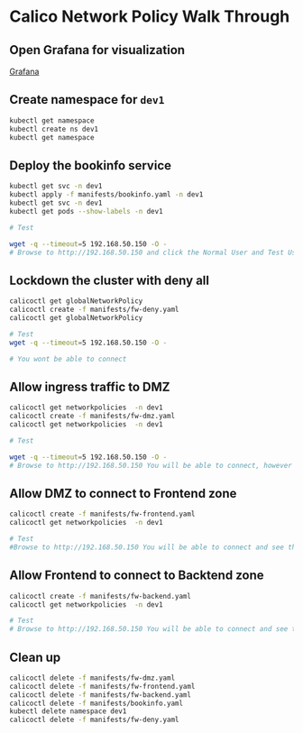 # Calico Network Policy Walk Through

## Open Grafana for visualization

[Grafana](http://localhost:3000/d/calico-felix-dashboard/felix-dashboard-calico?orgId=1)

## Create namespace for `dev1`

```bash
kubectl get namespace
kubectl create ns dev1
kubectl get namespace
```

## Deploy the bookinfo service

```bash
kubectl get svc -n dev1
kubectl apply -f manifests/bookinfo.yaml -n dev1
kubectl get svc -n dev1
kubectl get pods --show-labels -n dev1

# Test

wget -q --timeout=5 192.168.50.150 -O -
# Browse to http://192.168.50.150 and click the Normal User and Test User...and observe that book details and reviews with stars are shown.
```

## Lockdown the cluster with deny all

```bash
calicoctl get globalNetworkPolicy
calicoctl create -f manifests/fw-deny.yaml
calicoctl get globalNetworkPolicy

# Test
wget -q --timeout=5 192.168.50.150 -O -

# You wont be able to connect
```

## Allow ingress traffic to DMZ

```bash
calicoctl get networkpolicies  -n dev1
calicoctl create -f manifests/fw-dmz.yaml
calicoctl get networkpolicies  -n dev1

# Test

wget -q --timeout=5 192.168.50.150 -O -
# Browse to http://192.168.50.150 You will be able to connect, however when you click the normal user and test user link you will see connectivity issue with details and ratings.
```

## Allow DMZ to connect to Frontend zone

```bash
calicoctl create -f manifests/fw-frontend.yaml
calicoctl get networkpolicies  -n dev1

# Test
#Browse to http://192.168.50.150 You will be able to connect and see the details and reviews but not ratings.
```

## Allow Frontend to connect to Backtend zone

```bash
calicoctl create -f manifests/fw-backend.yaml
calicoctl get networkpolicies  -n dev1

# Test
# Browse to http://192.168.50.150 You will be able to connect and see the details, reviews and ratings.
```

## Clean up

```bash
calicoctl delete -f manifests/fw-dmz.yaml
calicoctl delete -f manifests/fw-frontend.yaml
calicoctl delete -f manifests/fw-backend.yaml
calicoctl delete -f manifests/bookinfo.yaml
kubectl delete namespace dev1
calicoctl delete -f manifests/fw-deny.yaml
```
